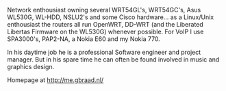 Network enthousiast owning several WRT54GL's, WRT54GC's, Asus WL530G,
WL-HDD, NSLU2's and some Cisco hardware... as a Linux/Unix enthousiast
the routers all run OpenWRT, DD-WRT (and the Liberated Libertas Firmware
on the WL530G) whenever possible. For VoIP I use SPA3000's, PAP2-NA, a
Nokia E60 and my Nokia 770.

In his daytime job he is a professional Software engineer and project
manager. But in his spare time he can often be found involved in music
and graphics design.

Homepage at <http://me.gbraad.nl/>
